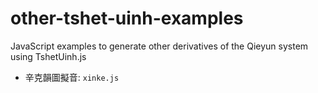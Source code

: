 # other-tshet-uinh-examples

JavaScript examples to generate other derivatives of the Qieyun system using TshetUinh.js

- 辛克韻圖擬音: `xinke.js`
